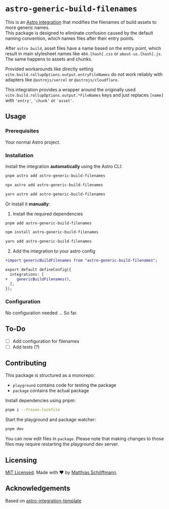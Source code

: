 # `astro-generic-build-filenames`

This is an [Astro integration](https://docs.astro.build/en/guides/integrations-guide/) that modifies the filenames of build assets to more generic names.  
This package is designed to eliminate confusion caused by the default naming convention, which names files after their entry points.

After `astro build`, asset files have a name based on the entry point, which result in main stylesheet names like `404.[hash].css` or `about-us.[hash].js`. The same happens to assets and chunks.

Provided workarounds like directly setting `vite.build.rollupOptions.output.entryFileNames` do not work reliably with adapters like `@astrojs/vercel` or `@astrojs/cloudflare`.

This integration provides a wrapper around the originally used `vite.build.rollupOptions.output.*FileNames` keys and just replaces `[name]` with `'entry'`, `'chunk'` or `'asset'`.


## Usage

### Prerequisites

Your normal Astro project.

### Installation

Install the integration **automatically** using the Astro CLI:

```bash
pnpm astro add astro-generic-build-filenames
```

```bash
npx astro add astro-generic-build-filenames
```

```bash
yarn astro add astro-generic-build-filenames
```

Or install it **manually**:

1. Install the required dependencies

```bash
pnpm add astro-generic-build-filenames
```

```bash
npm install astro-generic-build-filenames
```

```bash
yarn add astro-generic-build-filenames
```

2. Add the integration to your astro config

```diff
+import genericBuildFilenames from "astro-generic-build-filenames";

export default defineConfig({
  integrations: [
+    genericBuildFilenames(),
  ],
});
```

### Configuration

No configuration needed ... So far.

## To-Do
- [ ] Add configuration for filenames
- [ ] Add tests (?)

## Contributing

This package is structured as a monorepo:

- `playground` contains code for testing the package
- `package` contains the actual package

Install dependencies using pnpm: 

```bash
pnpm i --frozen-lockfile
```

Start the playground and package watcher:

```bash
pnpm dev
```

You can now edit files in `package`. Please note that making changes to those files may require restarting the playground dev server.

## Licensing

[MIT Licensed](https://github.com/mschoeffmann/astro-generic-build-filenames/blob/main/LICENSE). Made with ❤️ by [Matthias Schöffmann](https://github.com/mschoeffmann).

## Acknowledgements

Based on [astro-integration-template](https://github.com/florian-lefebvre/astro-integration-template/tree/main)
